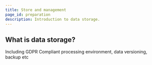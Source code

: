 ```yaml
---
title: Store and management
page_id: preparation
description: Introduction to data storage.
---
```


## What is data storage?

Including GDPR Compliant processing environment, data versioning, backup etc

